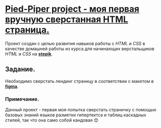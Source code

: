 # [Pied-Piper project - моя первая вручную сверстанная HTML страница.](https://sergey-lashin.github.io/Pied-Piper-project/index "Ссылка на Lending page")

Проект создан с целью развития навыков работы с *HTML* и *CSS* в качестве домашней работы из курса для начинающих верстальщиков *HTML* и *CSS* на [__stepik__](https://stepik.org/course/38218/syllabus "Курс на stepik").

## Задание.

Необходимо сверстать лендинг страницу в соответствии с макетом в [__figma__](https://www.figma.com/design/BL7wdCOSIxYFu1uxctuVzg/%D0%94%D0%BE%D0%BC%D0%B0%D1%88%D0%BD%D0%B5%D0%B5-%D0%B7%D0%B0%D0%B4%D0%B0%D0%BD%D0%B8%D0%B5-Pied-Piper?node-id=0-1&node-type=canvas&t=HXFPwyUmltCX1sVJ-0 "Макет Figma").

### Примечание.

Данный проект - первая моя попытка сверстать страничку с помощью базовых знаний языков разметки гипертектса и таблиц каскадных стилей, так что она само собой кандовая :blush: